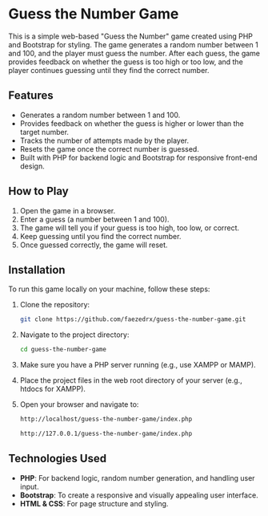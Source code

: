 # Guess the Number Game

This is a simple web-based "Guess the Number" game created using PHP and Bootstrap for styling. The game generates a random number between 1 and 100, and the player must guess the number. After each guess, the game provides feedback on whether the guess is too high or too low, and the player continues guessing until they find the correct number.

## Features

- Generates a random number between 1 and 100.
- Provides feedback on whether the guess is higher or lower than the target number.
- Tracks the number of attempts made by the player.
- Resets the game once the correct number is guessed.
- Built with PHP for backend logic and Bootstrap for responsive front-end design.

## How to Play

1. Open the game in a browser.
2. Enter a guess (a number between 1 and 100).
3. The game will tell you if your guess is too high, too low, or correct.
4. Keep guessing until you find the correct number.
5. Once guessed correctly, the game will reset.

## Installation

To run this game locally on your machine, follow these steps:

1. Clone the repository:

   ```bash
   git clone https://github.com/faezedrx/guess-the-number-game.git
   ``` 
2. Navigate to the project directory:
   
   ```bash
   cd guess-the-number-game
   ```
3. Make sure you have a PHP server running (e.g., use XAMPP or MAMP).
4. Place the project files in the web root directory of your server (e.g., htdocs for XAMPP).
5. Open your browser and navigate to:
   
   ```bash
   http://localhost/guess-the-number-game/index.php
   ```
   
   ```bash
   http://127.0.0.1/guess-the-number-game/index.php
   ```


## Technologies Used

- **PHP**: For backend logic, random number generation, and handling user input.
- **Bootstrap**: To create a responsive and visually appealing user interface.
- **HTML & CSS**: For page structure and styling.
